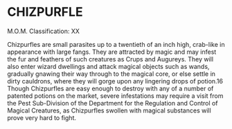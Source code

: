# CHIZPURFLE  
M.O.M. Classification: XX  
  
Chizpurfles are small parasites up to a twentieth of an inch high, crab-like in appearance with large fangs. They are attracted by magic and may infest the fur and feathers of such creatures as Crups and Augureys. They will also enter wizard dwellings and attack magical objects such as wands, gradually gnawing their way through to the magical core, or else settle in dirty cauldrons, where they will gorge upon any lingering drops of potion.16 Though Chizpurfles are easy enough to destroy with any of a number of patented potions on the market, severe infestations may require a visit from the Pest Sub-Division of the Department for the Regulation and Control of Magical Creatures, as Chizpurfles swollen with magical substances will prove very hard to fight.  
  
